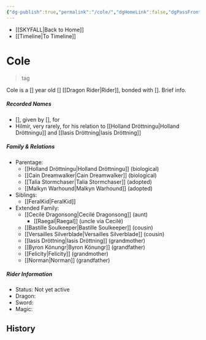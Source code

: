 ```yaml
---
{"dg-publish":true,"permalink":"/cole/","dgHomeLink":false,"dgPassFrontmatter":false}
---
```


- [[SKYFALL|Back to Home]]
- [[Timeline|To Timeline]]

# Cole
>tag

Cole is a [] year old [] [[Dragon Rider|Rider]], bonded with []. Brief info.

##### Recorded Names
- [], given by [], for 
- Hilmir, very rarely, for his relation to [[Holland Dröttningu|Holland Dröttningu]] and [[Iasis Dröttning|Iasis Dröttning]]

##### Family & Relations
- Parentage: 
	- [[Holland Dröttningu|Holland Dröttningu]] (biological) 
	- [[Cain Dreamwalker|Cain Dreamwalker]] (biological)
	- [[Talia Stormchaser|Talia Stormchaser]] (adopted)
	- [[Malkyn Warhound|Malkyn Warhound]] (adopted)
- Siblings:
	- [[FeralKid|FeralKid]]
- Extended Family: 
	- [[Cecilé Dragonsong|Cecilé Dragonsong]] (aunt)
		- [[Raegal|Raegal]] (uncle via Cecilé)
	- [[Bastille Soulkeeper|Bastille Soulkeeper]] (cousin)
	- [[Versailles Silverblade|Versailles Silverblade]] (cousin)
	- [[Iasis Dröttning|Iasis Dröttning]] (grandmother)
	- [[Byron Könungr|Byron Könungr]] (grandfather)
	- [[Felicity|Felicity]] (grandmother)
	- [[Norman|Norman]] (grandfather)

##### Rider Information
- Status: Not yet active
- Dragon: 
- Sword: 
- Magic: 

## History
